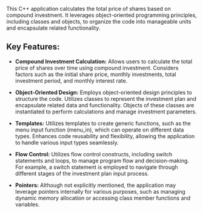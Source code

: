 This C++ application calculates the total price of shares based on
compound investment. It leverages object-oriented programming
principles, including classes and objects, to organize the code into
manageable units and encapsulate related functionality.

## Key Features:

- **Compound Investment Calculation:** Allows users to calculate the
total price of shares over time using compound investment. Considers
factors such as the initial share price, monthly investments, total
investment period, and monthly interest rate.

- **Object-Oriented Design:** Employs object-oriented design principles
to structure the code. Utilizes classes to represent the investment
plan and encapsulate related data and functionality. Objects of these
classes are instantiated to perform calculations and manage investment
parameters.

- **Templates:** Utilizes templates to create generic functions, such
as the menu input function (menu_in), which can operate on different
data types. Enhances code reusability and flexibility, allowing the
application to handle various input types seamlessly.

- **Flow Control:** Utilizes flow control constructs, including switch
statements and loops, to manage program flow and decision-making. For
example, a switch statement is employed to navigate through different
stages of the investment plan input process.

- **Pointers:** Although not explicitly mentioned, the application may
leverage pointers internally for various purposes, such as managing
dynamic memory allocation or accessing class member functions and
variables.
